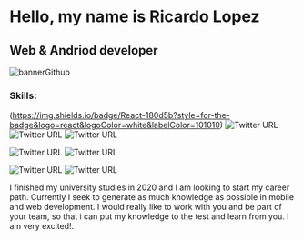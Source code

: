# Hello, my name is Ricardo Lopez 

## Web & Andriod developer
![bannerGithub](https://user-images.githubusercontent.com/81579356/116949181-bb953600-ac3e-11eb-87c7-14393785c05e.png)

### Skills:
(https://img.shields.io/badge/React-180d5b?style=for-the-badge&logo=react&logoColor=white&labelColor=101010)
![Twitter URL](https://img.shields.io/twitter/url?label=Kotlin&logo=kotlin&style=social&url=https%3A%2F%2Fgithub.com%2Fmrlopezharo)
![Twitter URL](https://img.shields.io/twitter/url?label=Android&logo=Android&logoColor=green&style=social&url=https%3A%2F%2Fgithub.com%2Fmrlopezharo)
![Twitter URL](https://img.shields.io/twitter/url?label=Android%20Estudio&logo=Android-studio&logoColor=green&style=social&url=https%3A%2F%2Fgithub.com%2Fmrlopezharo)

![Twitter URL](https://img.shields.io/twitter/url?label=Java&logo=Java&logoColor=orange&style=social&url=https%3A%2F%2Fgithub.com%2Fmrlopezharo)
![Twitter URL](https://img.shields.io/twitter/url?label=Javascript&logo=Javascript&logoColor=yellow&style=social&url=https%3A%2F%2Fgithub.com%2Fmrlopezharo)

![Twitter URL](https://img.shields.io/twitter/url?label=Firebase&logo=firebase&logoColor=yellow&style=social&url=https%3A%2F%2Fgithub.com%2Fmrlopezharo)
![Twitter URL](https://img.shields.io/twitter/url?label=MySQL&logo=mysql&logoColor=blue&style=social&url=https%3A%2F%2Fgithub.com%2Fmrlopezharo)

I finished my university studies in 2020 and I am looking to start my career path.
Currently I seek to generate as much knowledge as possible in mobile and web development. I would really like to work with you and be part of your team, so that i can put my knowledge to the test and learn from you.
I am very excited!.


<!--
**mrlopezharo/mrlopezharo** is a ✨ _special_ ✨ repository because its `README.md` (this file) appears on your GitHub profile.

Here are some ideas to get you started:

- 🔭 I’m currently working on ...
- 🌱 I’m currently learning ...
- 👯 I’m looking to collaborate on ...
- 🤔 I’m looking for help with ...
- 💬 Ask me about ...
- 📫 How to reach me: ...
- 😄 Pronouns: ...
- ⚡ Fun fact: ...
-->
